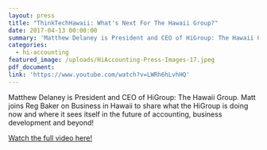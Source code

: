 ```yaml
---
layout: press
title: "ThinkTechHawaii: What's Next For The Hawaii Group?"
date: 2017-04-13 00:00:00
summary: 'Matthew Delaney is President and CEO of HiGroup: The Hawaii Group. Matt joins Reg Baker on Business in Hawaii to share what the HiGroup is doing now and where it sees itself in the future of accounting, business development and beyond!'
categories:
  - hi-accounting
featured_image: /uploads/HiAccounting-Press-Images-17.jpeg
pdf_document:
link: 'https://www.youtube.com/watch?v=LWRh6hLvhHQ'
---
```



Matthew Delaney is President and CEO of HiGroup: The Hawaii Group. Matt joins Reg Baker on Business in Hawaii to share what the HiGroup is doing now and where it sees itself in the future of accounting, business development and beyond!

[Watch the full video here!](https://www.youtube.com/watch?v=LWRh6hLvhHQ)